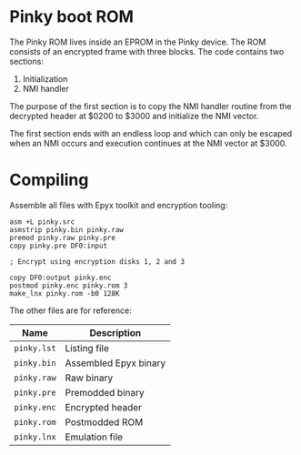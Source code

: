 # Pinky boot ROM

The Pinky ROM lives inside an EPROM in the Pinky device. The ROM consists of an encrypted frame with three blocks. The code contains two sections:

1. Initialization
2. NMI handler

The purpose of the first section is to copy the NMI handler routine from the decrypted header at $0200 to $3000 and initialize the NMI vector.

The first section ends with an endless loop and which can only be escaped when an NMI occurs and execution continues at the NMI vector at $3000.

# Compiling

Assemble all files with Epyx toolkit and encryption tooling:

```
asm +L pinky.src
asmstrip pinky.bin pinky.raw
premod pinky.raw pinky.pre
copy pinky.pre DF0:input

; Encrypt using encryption disks 1, 2 and 3

copy DF0:output pinky.enc
postmod pinky.enc pinky.rom 3
make_lnx pinky.rom -b0 128K
```

The other files are for reference:

|Name|Description|
|---|---|
|`pinky.lst`|Listing file|
|`pinky.bin`|Assembled Epyx binary|
|`pinky.raw`|Raw binary|
|`pinky.pre`|Premodded binary|
|`pinky.enc`|Encrypted header|
|`pinky.rom`|Postmodded ROM|
|`pinky.lnx`|Emulation file|